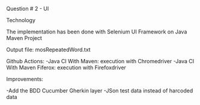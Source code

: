 Question # 2 - UI

Technology

The implementation has been done with Selenium UI Framework on Java Maven Project

Output file: mosRepeatedWord.txt

Github Actions:
-Java CI With Maven: execution with Chromedriver
-Java CI With Maven Fiferox: execution with Firefoxdriver

Improvements:

-Add the BDD Cucumber Gherkin layer
-JSon test data instead of harcoded data
